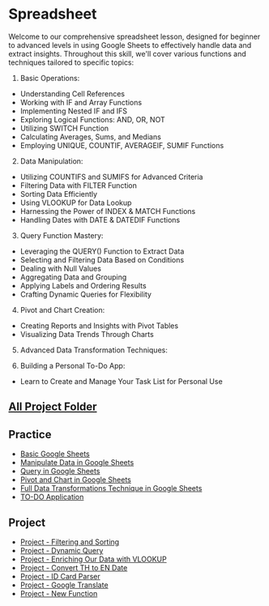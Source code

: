 # Spreadsheet
Welcome to our comprehensive spreadsheet lesson, designed for beginner to advanced levels in using Google Sheets to effectively handle data and extract insights. Throughout this skill, we'll cover various functions and techniques tailored to specific topics:

1. Basic Operations:
- Understanding Cell References
- Working with IF and Array Functions
- Implementing Nested IF and IFS
- Exploring Logical Functions: AND, OR, NOT
- Utilizing SWITCH Function
- Calculating Averages, Sums, and Medians
- Employing UNIQUE, COUNTIF, AVERAGEIF, SUMIF Functions

  

2. Data Manipulation:
- Utilizing COUNTIFS and SUMIFS for Advanced Criteria
- Filtering Data with FILTER Function
- Sorting Data Efficiently
- Using VLOOKUP for Data Lookup
- Harnessing the Power of INDEX & MATCH Functions
- Handling Dates with DATE & DATEDIF Functions



3. Query Function Mastery:
- Leveraging the QUERY() Function to Extract Data
- Selecting and Filtering Data Based on Conditions
- Dealing with Null Values
- Aggregating Data and Grouping
- Applying Labels and Ordering Results
- Crafting Dynamic Queries for Flexibility

4. Pivot and Chart Creation:
- Creating Reports and Insights with Pivot Tables
- Visualizing Data Trends Through Charts


5. Advanced Data Transformation Techniques:


6. Building a Personal To-Do App:
- Learn to Create and Manage Your Task List for Personal Use
   


## [All Project Folder](https://drive.google.com/drive/u/0/folders/1kkg1rMBymUduvAtd4vaEmPli4y9hOuGA?q=parent:1kkg1rMBymUduvAtd4vaEmPli4y9hOuGA)

## Practice 
- [Basic Google Sheets](https://docs.google.com/spreadsheets/d/18N3Twc5MYwSN2hVULo8UlIfEYguVP2p6JtpTr3Brn7A/edit#gid=1110784364)
- [Manipulate Data in Google Sheets](https://docs.google.com/spreadsheets/d/1DYL-tKEyVvqSFRY9yTTuSvey7DYRXm5yqjvSdx_SUS4/edit#gid=0)
- [Query in Google Sheets](https://docs.google.com/spreadsheets/d/17EM2XVwrwS9wJsub9UXGdRSIBxKdVcrN73jgnC4h28M/edit#gid=0)
- [Pivot and Chart in Google Sheets](https://docs.google.com/spreadsheets/d/1zpQK-RtAfDN--TiVYVeSO3wd5jFSBYM9y_yDiifDKU8/edit#gid=0&fvid=1587841135)
- [Full Data Transformations Technique in Google Sheets](https://docs.google.com/spreadsheets/d/1NbtTVmxtulRj2-Uiz34rEDX1DiKTKkBqQaE4_1gAy5M/edit#gid=0)
- [TO-DO Application](https://docs.google.com/spreadsheets/d/1N9Qs9N7qrhAvioaFxbbpnqgMmet75o2b954Lo2nHX_o/edit#gid=0)

## Project
- [Project - Filtering and Sorting](https://docs.google.com/spreadsheets/d/1zKASgJphy8jqe829zaxF82d6G1jbhKPhfD208Dj3MdU/edit#gid=940889214)
- [Project - Dynamic Query](https://docs.google.com/spreadsheets/d/1N7FbliViQEZ5zregRW-nccZL3A3Om1arz-SVqF1uwUY/edit#gid=1990909663)
- [Project - Enriching Our Data with VLOOKUP](https://docs.google.com/spreadsheets/d/1EvS6vXIgkSkANZM_4SrszC8xVcpmi5PD_T8HFLKtZVQ/edit#gid=361292248)
- [Project - Convert TH to EN Date](https://docs.google.com/spreadsheets/d/13AHmZBVuSWaz9XFSD887ky5yzz-BkZiTaTTo_DHKN_0/edit#gid=239684189)
- [Project - ID Card Parser](https://docs.google.com/spreadsheets/d/1vKrIHU0G0viLzwx_g1sT2KBZiVN7FLZIkb22PMygtaw/edit#gid=1259115608)
- [Project - Google Translate](https://docs.google.com/spreadsheets/d/1PGDH3y0DaV0ec9XJ3TMAGxFV7pb5Jbt_BTdQxKugHRI/edit#gid=1644469641)
- [Project - New Function](https://docs.google.com/spreadsheets/d/1qEqtrWSwVCmemvQYAyDgVSEc_87Z7cYAVPNt_HRBE0g/edit#gid=1671185252)
